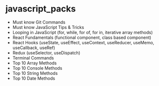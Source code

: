 # javascript_packs

- Must know Git Commands
- Must know JavaScript Tips & Tricks
- Looping in JavaScript (for, while, for of, for in, iterative array methods)
- React Fundamentals (functional component, class based component)
- React Hooks (useState, useEffect, useContext, useReducer, useMemo, useCallback, useRef)
- Redux (useSelector, useDispatch)
- Terminal Commands
- Top 10 Array Methods
- Top 10 Console Methods
- Top 10 String Methods
- Top 10 Date Methods
